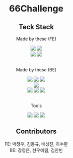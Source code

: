 <div align="center">
  <h1>66Challenge</h1>

  <h2>Teck Stack</h2>

  <p>Made by these (FE)</p>
    <img src="https://img.shields.io/badge/TypeScript-3178C6?style=flat&logo=TypeScript&logoColor=white"/>
    <img src="https://img.shields.io/badge/Styled Components-DB7093?style=flat&logo=styled-components&logoColor=white"/></br>
    <img src="https://img.shields.io/badge/Amazon AWS-232F3E?style=flat&logo=Amazon AWS&logoColor=white"/>
    <img src="https://img.shields.io/badge/Visual Studio Code-007ACC?style=flat&logo=Visual Studio Code&logoColor=white"/>
    </br>
    </br>
  <p>Made by these (BE)</p>
    <img src="https://img.shields.io/badge/Spring-6DB33F?style=flat&logo=Spring&logoColor=white"/>
    <img src="https://img.shields.io/badge/Spring Security-6DB33F?style=flat&logo=Spring Security&logoColor=white"/>
    <img src="https://img.shields.io/badge/Spring Boot-6DB33F?style=flat&logo=Spring Boot&logoColor=white"/></br>
    <img src="https://img.shields.io/badge/MySQL-4479A1?style=flat&logo=MySQL&logoColor=white"/> 
    </br>
    <img src="https://img.shields.io/badge/Github Actions-2088FF?style=flat&logo=Github Actions&logoColor=white"/>
    <img src="https://img.shields.io/badge/Tomcat-F8DC75?style=flat&logo=Apache Tomcat&logoColor=white"/>
    <img src="https://img.shields.io/badge/NGINX-009639?style=flat&logo=NGINX&logoColor=white"/>
    </br>
    </br>
   <p>Tools</p>
     <img src="https://img.shields.io/badge/Notion-000000?style=flat&logo=Notion&logoColor=white"/>
     <img src="https://img.shields.io/badge/Github-181717?style=flat&logo=Github&logoColor=white"/>
     <img src="https://img.shields.io/badge/IntelliJ IDEA-000009?style=flat&logo=IntelliJ IDEA&logoColor=white"/>


## Contributors

FE: 박정우, 김동규, 배성진, 하수환</br>
BE: 강영은, 선우예림, 김찬빈
</div>
